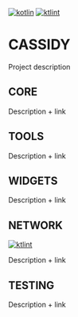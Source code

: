 [![kotlin](https://img.shields.io/badge/code-Kotlin-blueviolet?style=flat-square)](https://kotlinlang.org/docs/reference/android-overview.html)
[![ktlint](https://img.shields.io/badge/code%20style-%E2%9D%A4-FF4081.svg?style=flat-square)](https://ktlint.github.io)

# CASSIDY
Project description

## CORE
Description + link

## TOOLS
Description + link

## WIDGETS
Description + link

## NETWORK
[![ktlint](https://img.shields.io/badge/dependency-OkHttp3-blue?style=flat-square)](https://github.com/square/okhttp)

Description + link

## TESTING
Description + link
